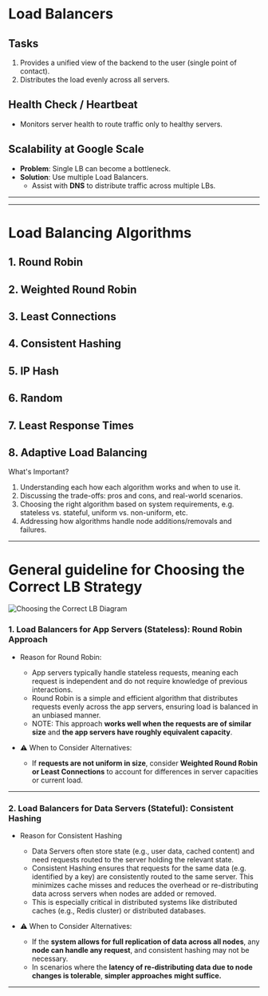 # Load Balancers

## Tasks
1. Provides a unified view of the backend to the user (single point of contact).
2. Distributes the load evenly across all servers.

## Health Check / Heartbeat
- Monitors server health to route traffic only to healthy servers.

## Scalability at Google Scale
- **Problem**: Single LB can become a bottleneck.
- **Solution**: Use multiple Load Balancers.
  - Assist with **DNS** to distribute traffic across multiple LBs.
---


---
# Load Balancing Algorithms

## 1. Round Robin
## 2. Weighted Round Robin

## 3. Least Connections

## 4. Consistent Hashing

## 5. IP Hash

## 6. Random

## 7. Least Response Times

## 8. Adaptive Load Balancing


What's Important?
1. Understanding each how each algorithm works and when to use it.
2. Discussing the trade-offs: pros and cons, and real-world scenarios.
3. Choosing the right algorithm based on system requirements, e.g. stateless vs. stateful, uniform vs. non-uniform, etc.
4. Addressing how algorithms handle node additions/removals and failures.

---



# General guideline for Choosing the Correct LB Strategy

![Choosing the Correct LB Diagram](.assets/choice-of-load-balancers.png)

### 1. Load Balancers for App Servers (Stateless): Round Robin Approach

- Reason for Round Robin:
	- App servers typically handle stateless requests, meaning each request is independent and do not require knowledge of previous interactions. 
	- Round Robin is a simple and efficient algorithm that distributes requests evenly across the app servers, ensuring load is balanced in an unbiased manner.
	- NOTE: This approach **works well when the requests are of similar size** and **the app servers have roughly equivalent capacity**.
	
- ⚠️ When to Consider Alternatives:
	- If **requests are not uniform in size**, consider **Weighted Round Robin** **or Least Connections** to account for differences in server capacities or current load. 
---
### 2. Load Balancers for Data Servers (Stateful): Consistent Hashing

- Reason for Consistent Hashing
	- Data Servers often store state (e.g., user data, cached content) and need requests routed to the server holding the relevant state.
	- Consistent Hashing ensures that requests for the same data (e.g. identified by a key) are consistently routed to the same server. This minimizes cache misses and reduces the overhead or re-distributing data across servers when nodes are added or removed.
	- This is especially critical in distributed systems like distributed caches (e.g., Redis cluster) or distributed databases.

- ⚠️ When to Consider Alternatives:
	- If the **system allows for full replication of data across all nodes**, any **node can handle any request**, and consistent hashing may not be necessary. 
	- In scenarios where the **latency of re-distributing data due to node changes is tolerable**, **simpler approaches** **might suffice.**

---

